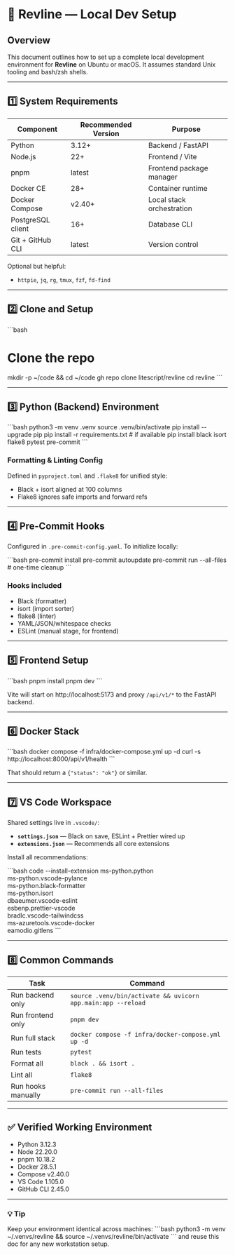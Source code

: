 # 🧱 Revline — Local Dev Setup

## Overview
This document outlines how to set up a complete local development environment for **Revline** on Ubuntu or macOS.
It assumes standard Unix tooling and bash/zsh shells.

---

## 1️⃣ System Requirements

| Component | Recommended Version | Purpose |
|------------|--------------------|----------|
| Python     | 3.12+              | Backend / FastAPI |
| Node.js    | 22+                | Frontend / Vite |
| pnpm       | latest             | Frontend package manager |
| Docker CE  | 28+                | Container runtime |
| Docker Compose | v2.40+         | Local stack orchestration |
| PostgreSQL client | 16+         | Database CLI |
| Git + GitHub CLI | latest       | Version control |

Optional but helpful:
- `httpie`, `jq`, `rg`, `tmux`, `fzf`, `fd-find`

---

## 2️⃣ Clone and Setup

\`\`\`bash
# Clone the repo
mkdir -p ~/code && cd ~/code
gh repo clone litescript/revline
cd revline
\`\`\`

---

## 3️⃣ Python (Backend) Environment

\`\`\`bash
python3 -m venv .venv
source .venv/bin/activate
pip install --upgrade pip
pip install -r requirements.txt  # if available
pip install black isort flake8 pytest pre-commit
\`\`\`

### Formatting & Linting Config
Defined in `pyproject.toml` and `.flake8` for unified style:
- Black + isort aligned at 100 columns
- Flake8 ignores safe imports and forward refs

---

## 4️⃣ Pre-Commit Hooks

Configured in `.pre-commit-config.yaml`.
To initialize locally:

\`\`\`bash
pre-commit install
pre-commit autoupdate
pre-commit run --all-files  # one-time cleanup
\`\`\`

### Hooks included
- Black (formatter)
- isort (import sorter)
- flake8 (linter)
- YAML/JSON/whitespace checks
- ESLint (manual stage, for frontend)

---

## 5️⃣ Frontend Setup

\`\`\`bash
pnpm install
pnpm dev
\`\`\`

Vite will start on http://localhost:5173 and proxy `/api/v1/*` to the FastAPI backend.

---

## 6️⃣ Docker Stack

\`\`\`bash
docker compose -f infra/docker-compose.yml up -d
curl -s http://localhost:8000/api/v1/health
\`\`\`

That should return a `{"status": "ok"}` or similar.

---

## 7️⃣ VS Code Workspace

Shared settings live in `.vscode/`:

- **`settings.json`** — Black on save, ESLint + Prettier wired up
- **`extensions.json`** — Recommends all core extensions

Install all recommendations:

\`\`\`bash
code --install-extension ms-python.python \
  ms-python.vscode-pylance \
  ms-python.black-formatter \
  ms-python.isort \
  dbaeumer.vscode-eslint \
  esbenp.prettier-vscode \
  bradlc.vscode-tailwindcss \
  ms-azuretools.vscode-docker \
  eamodio.gitlens
\`\`\`

---

## 8️⃣ Common Commands

| Task | Command |
|------|----------|
| Run backend only | `source .venv/bin/activate && uvicorn app.main:app --reload` |
| Run frontend only | `pnpm dev` |
| Run full stack | `docker compose -f infra/docker-compose.yml up -d` |
| Run tests | `pytest` |
| Format all | `black . && isort .` |
| Lint all | `flake8` |
| Run hooks manually | `pre-commit run --all-files` |

---

## ✅ Verified Working Environment
- Python 3.12.3
- Node 22.20.0
- pnpm 10.18.2
- Docker 28.5.1
- Compose v2.40.0
- VS Code 1.105.0
- GitHub CLI 2.45.0

---

### 💡 Tip
Keep your environment identical across machines:
\`\`\`bash
python3 -m venv ~/.venvs/revline && source ~/.venvs/revline/bin/activate
\`\`\`
and reuse this doc for any new workstation setup.
